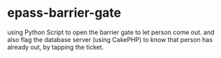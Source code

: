 # epass-barrier-gate
using Python Script to open the barrier gate to let person come out. and also flag the database server (using CakePHP) to know that person has already out, by tapping the ticket.

